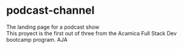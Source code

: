 # podcast-channel
The landing page for a podcast show <br>
This proyect is the first out of three from the Acamica Full Stack Dev bootcamp program.
AJA
